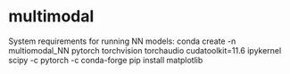 # multimodal

System requirements for running NN models:
conda create -n multiomodal_NN pytorch torchvision torchaudio cudatoolkit=11.6 ipykernel scipy -c pytorch -c conda-forge
pip install matplotlib
